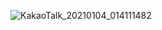 ![KakaoTalk_20210104_014111482](https://user-images.githubusercontent.com/37290818/103628960-0cdc3400-4f83-11eb-99ce-dea22a8bcb57.png)
